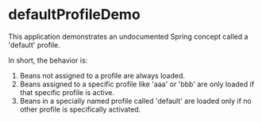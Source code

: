 defaultProfileDemo
==================

This application demonstrates an undocumented Spring concept called a 'default' profile.

In short, the behavior is:
1.  Beans not assigned to a profile are always loaded.
2.  Beans assigned to a specific profile like 'aaa' or 'bbb' are only loaded if that specific profile is active.
3.  Beans in a specially named profile called 'default' are loaded only if no other profile is specifically activated.
